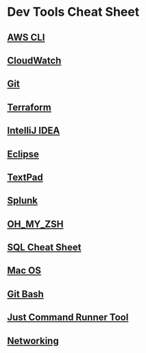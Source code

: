 # Dev Tools Cheat Sheet

## [AWS CLI](awscli)
## [CloudWatch](awsemf)
## [Git](git)
## [Terraform](terraform)
## [IntelliJ IDEA](intellij)
## [Eclipse](eclipse)
## [TextPad](TextPad)
## [Splunk](splunk)
## [OH_MY_ZSH](oh_my_zsh)
## [SQL Cheat Sheet](sql_cheat_sheet)
## [Mac OS](macOS)
## [Git Bash](git_bash)
## [Just Command Runner Tool](https://just.systems/man/en/)
## [Networking](networking)
